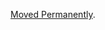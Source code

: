 <a href="/dubzzz/fast-check/tree/main/website/docs/configuration/larger-entries-by-default.md">Moved Permanently</a>.